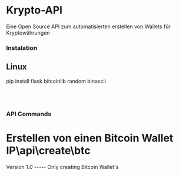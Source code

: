 # Krypto-API
Eine Open Source API zum automatisierten erstellen von Wallets für Kryptowährungen


<h3>Instalation</h3>

<h2>Linux</h2>
<p>pip install flask bitcoinlib random binascii </p>
<br><br>
<h3>API Commands</h3>
<h1>Erstellen von einen Bitcoin Wallet IP\api\create\btc</h1>


<P>Version 1.0 ----- Only creating Bitcoin Wallet's </P>
